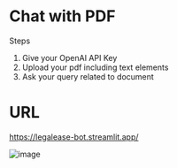 # Chat with PDF 
Steps 
1. Give your OpenAI API Key
2. Upload your pdf including text elements
3. Ask your query related to document


# URL
https://legalease-bot.streamlit.app/

![image](https://github.com/metechmohit/chat_bot/assets/123121775/34a9e206-3735-4ef7-9ceb-3e3d5fbb60e7)
